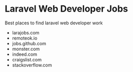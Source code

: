 # Laravel Web Developer Jobs
Best places to find laravel web developer work

- larajobs.com
- remoteok.io
- jobs.github.com
- monster.com
- indeed.com
- craigslist.com
- stackoverflow.com
